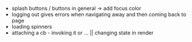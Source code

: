 - splash buttons / buttons in general -> add focus color
- logging out gives errors when navigating away and then coming back to page
- loading spinners
- attaching a cb - invoking it or ... || changing state in render
